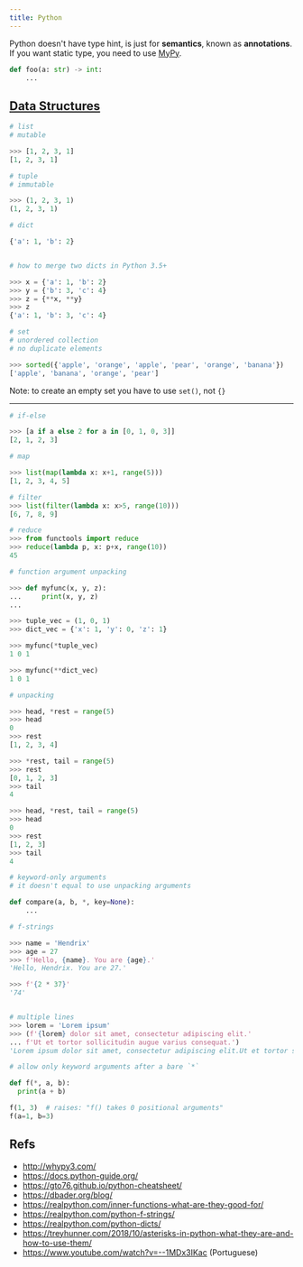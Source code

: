```yaml
---
title: Python
---
```


Python doesn't have type hint, is just for **semantics**, known as **annotations**. If you want static type, you need to use [MyPy](http://mypy-lang.org/).

```python
def foo(a: str) -> int:
    ...
```

## [Data Structures](https://docs.python.org/3.6/tutorial/datastructures.html)

```python
# list
# mutable

>>> [1, 2, 3, 1]
[1, 2, 3, 1]

```

```python
# tuple
# immutable

>>> (1, 2, 3, 1)
(1, 2, 3, 1)

```

```python
# dict

{'a': 1, 'b': 2}


# how to merge two dicts in Python 3.5+

>>> x = {'a': 1, 'b': 2}
>>> y = {'b': 3, 'c': 4}
>>> z = {**x, **y}
>>> z
{'a': 1, 'b': 3, 'c': 4}

```

```python
# set
# unordered collection
# no duplicate elements

>>> sorted({'apple', 'orange', 'apple', 'pear', 'orange', 'banana'})
['apple', 'banana', 'orange', 'pear']

```

Note: to create an empty set you have to use `set()`, not `{}`

---

```python
# if-else

>>> [a if a else 2 for a in [0, 1, 0, 3]]
[2, 1, 2, 3]

```

```python
# map

>>> list(map(lambda x: x+1, range(5)))
[1, 2, 3, 4, 5]

# filter
>>> list(filter(lambda x: x>5, range(10)))
[6, 7, 8, 9]

# reduce
>>> from functools import reduce
>>> reduce(lambda p, x: p+x, range(10))
45

```

```python
# function argument unpacking

>>> def myfunc(x, y, z):
...     print(x, y, z)
...

>>> tuple_vec = (1, 0, 1)
>>> dict_vec = {'x': 1, 'y': 0, 'z': 1}

>>> myfunc(*tuple_vec)
1 0 1

>>> myfunc(**dict_vec)
1 0 1

```

```python
# unpacking

>>> head, *rest = range(5)
>>> head
0
>>> rest
[1, 2, 3, 4]

>>> *rest, tail = range(5)
>>> rest
[0, 1, 2, 3]
>>> tail
4

>>> head, *rest, tail = range(5)
>>> head
0
>>> rest
[1, 2, 3]
>>> tail
4

```

```python
# keyword-only arguments
# it doesn't equal to use unpacking arguments

def compare(a, b, *, key=None):
    ...
```

```python
# f-strings

>>> name = 'Hendrix'
>>> age = 27
>>> f'Hello, {name}. You are {age}.'
'Hello, Hendrix. You are 27.'

>>> f'{2 * 37}'
'74'


# multiple lines
>>> lorem = 'Lorem ipsum'
>>> (f'{lorem} dolor sit amet, consectetur adipiscing elit.'
... f'Ut et tortor sollicitudin augue varius consequat.')
'Lorem ipsum dolor sit amet, consectetur adipiscing elit.Ut et tortor sollicitudin augue varius consequat.'

```

```python
# allow only keyword arguments after a bare `*`

def f(*, a, b):
  print(a + b)

f(1, 3)  # raises: "f() takes 0 positional arguments"
f(a=1, b=3)

```

## Refs

-   http://whypy3.com/
-   https://docs.python-guide.org/
-   https://gto76.github.io/python-cheatsheet/
-   https://dbader.org/blog/
-   https://realpython.com/inner-functions-what-are-they-good-for/
-   https://realpython.com/python-f-strings/
-   https://realpython.com/python-dicts/
-   https://treyhunner.com/2018/10/asterisks-in-python-what-they-are-and-how-to-use-them/
-   https://www.youtube.com/watch?v=--1MDx3IKac (Portuguese)
